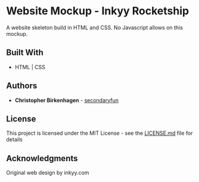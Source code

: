 # Website Mockup - Inkyy Rocketship

A website skeleton build in HTML and CSS.  No Javascript allows on this mockup.

## Built With

* HTML | CSS


## Authors

* **Christopher Birkenhagen** - [secondaryfun](https://secondaryfun.com)

## License

This project is licensed under the MIT License - see the [LICENSE.md](LICENSE.md) file for details

## Acknowledgments

Original web design by inkyy.com
